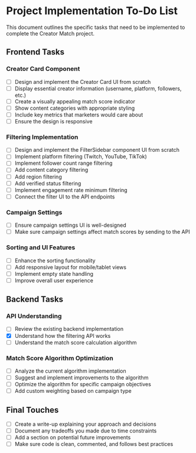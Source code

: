 # Project Implementation To-Do List

This document outlines the specific tasks that need to be implemented to complete the Creator Match project.

## Frontend Tasks

### Creator Card Component

- [ ] Design and implement the Creator Card UI from scratch
- [ ] Display essential creator information (username, platform, followers, etc.)
- [ ] Create a visually appealing match score indicator
- [ ] Show content categories with appropriate styling
- [ ] Include key metrics that marketers would care about
- [ ] Ensure the design is responsive

### Filtering Implementation

- [ ] Design and implement the FilterSidebar component UI from scratch
- [ ] Implement platform filtering (Twitch, YouTube, TikTok)
- [ ] Implement follower count range filtering
- [ ] Add content category filtering
- [ ] Add region filtering
- [ ] Add verified status filtering
- [ ] Implement engagement rate minimum filtering
- [ ] Connect the filter UI to the API endpoints

### Campaign Settings

- [ ] Ensure campaign settings UI is well-designed
- [ ] Make sure campaign settings affect match scores by sending to the API

### Sorting and UI Features

- [ ] Enhance the sorting functionality
- [ ] Add responsive layout for mobile/tablet views
- [ ] Implement empty state handling
- [ ] Improve overall user experience

## Backend Tasks

### API Understanding

- [ ] Review the existing backend implementation
- [x] Understand how the filtering API works
- [ ] Understand the match score calculation algorithm

### Match Score Algorithm Optimization

- [ ] Analyze the current algorithm implementation
- [ ] Suggest and implement improvements to the algorithm
- [ ] Optimize the algorithm for specific campaign objectives
- [ ] Add custom weighting based on campaign type

## Final Touches

- [ ] Create a write-up explaining your approach and decisions
- [ ] Document any tradeoffs you made due to time constraints
- [ ] Add a section on potential future improvements
- [ ] Make sure code is clean, commented, and follows best practices
